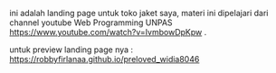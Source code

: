 ini adalah landing page untuk toko jaket saya, materi ini dipelajari dari channel youtube Web Programming UNPAS https://www.youtube.com/watch?v=IvmbowDpKpw . 

untuk preview landing page nya : https://robbyfirlanaa.github.io/preloved_widia8046
